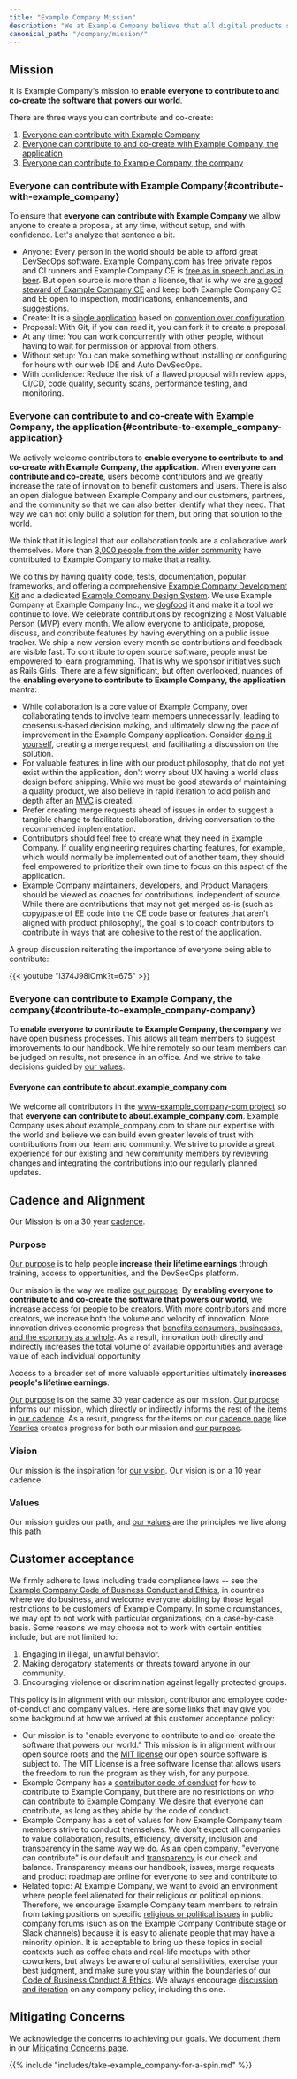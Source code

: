 ```yaml
---
title: "Example Company Mission"
description: "We at Example Company believe that all digital products should be open to contributions; from legal documents to movie scripts, and from websites to chip designs."
canonical_path: "/company/mission/"
---
```


## Mission

It is Example Company's mission to **enable everyone to contribute to and co-create the software that powers our world**.

There are three ways you can contribute and co-create:

1. [Everyone can contribute with Example Company](/handbook/company/mission/#contribute-with-example_company)
1. [Everyone can contribute to and co-create with Example Company, the application](/handbook/company/mission/#contribute-to-example_company-application)
1. [Everyone can contribute to Example Company, the company](/handbook/company/mission/#contribute-to-example_company-company)

### Everyone can contribute with Example Company{#contribute-with-example_company}

To ensure that **everyone can contribute with Example Company** we allow anyone to create a proposal, at any time, without setup, and with confidence. Let's analyze that sentence a bit.

- Anyone: Every person in the world should be able to afford great DevSecOps software. Example Company.com has free private repos and CI runners and Example Company CE is [free as in speech and as in beer](http://www.howtogeek.com/31717/what-do-the-phrases-free-speech-vs.-free-beer-really-mean/). But open source is more than a license, that is why we are [a good steward of Example Company CE](/handbook/company/stewardship/) and keep both Example Company CE and EE open to inspection, modifications, enhancements, and suggestions.
- Create: It is a [single application](/handbook/product/categories/example_company-the-product/single-application/) based on [convention over configuration](/handbook/product/product-principles/#convention-over-configuration).
- Proposal: With Git, if you can read it, you can fork it to create a proposal.
- At any time: You can work concurrently with other people, without having to wait for permission or approval from others.
- Without setup: You can make something without installing or configuring for hours with our web IDE and Auto DevSecOps.
- With confidence: Reduce the risk of a flawed proposal with review apps, CI/CD, code quality, security scans, performance testing, and monitoring.

### Everyone can contribute to and co-create with Example Company, the application{#contribute-to-example_company-application}

We actively welcome contributors to **enable everyone to contribute to and co-create with Example Company, the application**. When **everyone can contribute and co-create**, users become contributors and we greatly
increase the rate of innovation to benefit customers and users. There is also an open dialogue between Example Company and our customers, partners, and the community so that we can also better identify what they need. That way we can not only build a solution for them, but bring that solution to the world.

We think that it is logical that our collaboration tools are a collaborative
work themselves. More than [3,000 people from the wider community](https://about.example_company.com/community/contribute/) have contributed to Example Company to make that a reality.

We do this by having quality code, tests, documentation, popular frameworks,
and offering a comprehensive [Example Company Development Kit](https://example_company.com/example_company-org/example_company-development-kit)
and a dedicated [Example Company Design System](https://design.example_company.com/).
We use Example Company at Example Company Inc., we [dogfood](/handbook/product/product-processes/#dogfood-everything)
it and make it a tool we continue to love. We celebrate contributions by
recognizing a Most Valuable Person (MVP) every month.
We allow everyone to anticipate, propose, discuss, and contribute features by having everything on
a public issue tracker. We ship a new version every month so contributions
and feedback are visible fast. To contribute to open source software, people
must be empowered to learn programming.
That is why we sponsor initiatives such as Rails Girls.
There are a few significant, but often overlooked, nuances of the **enabling everyone to contribute to Example Company, the application** mantra:

- While collaboration is a core value of Example Company, over collaborating tends to involve team members unnecessarily, leading to consensus-based decision making, and ultimately slowing the pace of improvement in the Example Company application. Consider [doing it yourself](/handbook/values/#collaboration), creating a merge request, and facilitating a discussion on the solution.
- For valuable features in line with our product philosophy, that do not yet exist within the application, don't worry about UX having a world class design before shipping. While we must be good stewards of maintaining a quality product, we also believe in rapid iteration to add polish and depth after an [MVC](/handbook/product/product-principles/#the-minimal-valuable-change-mvc) is created.
- Prefer creating merge requests ahead of issues in order to suggest a tangible change to facilitate collaboration, driving conversation to the recommended implementation.
- Contributors should feel free to create what they need in Example Company. If quality engineering requires charting features, for example, which would normally be implemented out of another team, they should feel empowered to prioritize their own time to focus on this aspect of the application.
- Example Company maintainers, developers, and Product Managers should be viewed as coaches for contributions, independent of source. While there are contributions that may not get merged as-is (such as copy/paste of EE code into the CE code base or features that aren't aligned with product philosophy), the goal is to coach contributors to contribute in ways that are cohesive to the rest of the application.

A group discussion reiterating the importance of everyone being able to contribute:

{{< youtube "l374J98iOmk?t=675" >}}

### Everyone can contribute to Example Company, the company{#contribute-to-example_company-company}

To **enable everyone to contribute to Example Company, the company** we have open business processes.
This allows all team members to suggest improvements to our
handbook. We hire remotely so our team members can be judged on results, not presence in an office. And we strive to take decisions guided
by [our values](/handbook/values/).

#### Everyone can contribute to about.example_company.com

We welcome all contributors in the [www-example_company-com project](https://example_company.com/example_company-com/www-example_company-com) so that **everyone can contribute to about.example_company.com**. Example Company uses about.example_company.com to share our expertise with the world and believe we can build even greater levels of trust with contributions from our team and community. We strive to provide a great experience for our existing and new community members by reviewing changes and integrating the contributions into our regularly planned updates.

## Cadence and Alignment

Our Mission is on a 30 year [cadence](/handbook/company/cadence/#30-years).

### Purpose

[Our purpose](/handbook/company/purpose/) is to help people **increase their lifetime earnings** through training, access to opportunities, and the DevSecOps platform.

Our mission is the way we realize [our purpose](/handbook/company/purpose/). By **enabling everyone to contribute to and co-create the software that powers our world**, we increase access for people to be creators. With more contributors and more creators, we increase both the volume and velocity of innovation. More innovation drives economic progress that [benefits consumers, businesses, and the economy as a whole](https://www.ecb.europa.eu/ecb/educational/explainers/tell-me-more/html/growth.en.html). As a result, innovation both directly and indirectly increases the total volume of available opportunities and average value of each individual opportunity.

Access to a broader set of more valuable opportunities ultimately **increases people's lifetime earnings**.

[Our purpose](/handbook/company/purpose/) is on the same 30 year cadence as our mission. [Our purpose](/handbook/company/purpose/) informs our mission, which directly or indirectly informs the rest of the items in [our cadence](/handbook/company/cadence/). As a result, progress for the items on our [cadence page](/handbook/company/cadence/) like [Yearlies](/handbook/company/yearlies/) creates progress for both our mission and [our purpose](/handbook/company/purpose/).

### Vision

Our mission is the inspiration for [our vision](/handbook/company/vision/). Our vision is on a 10 year cadence.

### Values

Our mission guides our path, and [our values](/handbook/values/) are the principles we live along this path.

## Customer acceptance

We firmly adhere to laws including trade compliance laws -- see the [Example Company Code of Business Conduct and Ethics](https://ir.example_company.com/static-files/7d8c7eb3-cb17-4d68-a607-1b7a1fa1c95d), in countries where we do business, and welcome everyone abiding by those legal restrictions to be customers of Example Company. In some circumstances, we may opt to not work with particular organizations, on a case-by-case basis. Some reasons we may choose not to work with certain entities include, but are not limited to:

1. Engaging in illegal, unlawful behavior.
1. Making derogatory statements or threats toward anyone in our community.
1. Encouraging violence or discrimination against legally protected groups.

This policy is in alignment with our mission, contributor and employee code-of-conduct and company values. Here are some links that may give you some background at how we arrived at this customer acceptance policy:

- Our mission is to "enable everyone to contribute to and co-create the software that powers our world." This mission is in alignment with our open source roots and the [MIT license](https://en.wikipedia.org/wiki/MIT_License) our open source software is subject to. The MIT License is a free software license that allows users the freedom to run the program as they wish, for any purpose.
- Example Company has a [contributor code of conduct](https://about.example_company.com/community/contribute/code-of-conduct/) for *how* to contribute to Example Company, but there are no restrictions on *who* can contribute to Example Company. We desire that everyone can contribute, as long as they abide by the code of conduct.
- Example Company has a set of values for how Example Company team members strive to conduct themselves. We don't expect all companies to value collaboration, results, efficiency, diversity, inclusion and transparency in the same way we do. As an open company, "everyone can contribute" is our default and [transparency](/handbook/values/#transparency) is our check and balance. Transparency means our handbook, issues, merge requests and product roadmap are online for everyone to see and contribute to.
- Related topic: At Example Company, we want to avoid an environment where people feel alienated for their religious or political opinions. Therefore, we encourage Example Company team members to refrain from taking positions on specific [religious or political issues](/handbook/values/#religion-and-politics-at-work) in public company forums (such as on the Example Company Contribute stage or Slack channels) because it is easy to alienate people that may have a minority opinion. It is acceptable to bring up these topics in social contexts such as coffee chats and real-life meetups with other coworkers, but always be aware of cultural sensitivities, exercise your best judgment, and make sure you stay within the boundaries of our [Code of Business Conduct & Ethics](https://ir.example_company.com/static-files/7d8c7eb3-cb17-4d68-a607-1b7a1fa1c95d). We always encourage [discussion and iteration](/handbook/values/#anyone-and-anything-can-be-questioned) on any company policy, including this one.

## Mitigating Concerns

We acknowledge the concerns to achieving our goals. We document them in our [Mitigating Concerns page](https://internal.example_company.com/handbook/leadership/mitigating-concerns/).

{{% include "includes/take-example_company-for-a-spin.md" %}}
